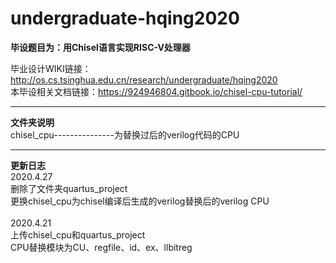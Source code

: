 # undergraduate-hqing2020
**毕设题目为：用Chisel语言实现RISC-V处理器**

毕业设计WIKI链接：http://os.cs.tsinghua.edu.cn/research/undergraduate/hqing2020 <br/>
本毕设相关文档链接：https://924946804.gitbook.io/chisel-cpu-tutorial/

---
**文件夹说明**<br/>
chisel_cpu---------------为替换过后的verilog代码的CPU<br/>

---
**更新日志**<br/>
2020.4.27<br/>
删除了文件夹quartus_project<br/>
更换chisel_cpu为chisel编译后生成的verilog替换后的verilog CPU<br/>
<br/>
2020.4.21<br/>
上传chisel_cpu和quartus_project<br/>
CPU替换模块为CU、regfile、id、ex、llbitreg<br/>
